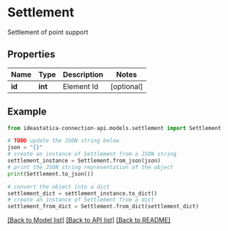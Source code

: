 # Settlement

Settlement of point support

## Properties

Name | Type | Description | Notes
------------ | ------------- | ------------- | -------------
**id** | **int** | Element Id | [optional] 

## Example

```python
from ideastatica-connection-api.models.settlement import Settlement

# TODO update the JSON string below
json = "{}"
# create an instance of Settlement from a JSON string
settlement_instance = Settlement.from_json(json)
# print the JSON string representation of the object
print(Settlement.to_json())

# convert the object into a dict
settlement_dict = settlement_instance.to_dict()
# create an instance of Settlement from a dict
settlement_from_dict = Settlement.from_dict(settlement_dict)
```
[[Back to Model list]](../README.md#documentation-for-models) [[Back to API list]](../README.md#documentation-for-api-endpoints) [[Back to README]](../README.md)


